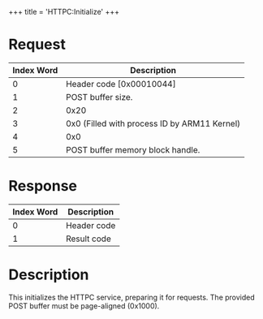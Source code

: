 +++
title = 'HTTPC:Initialize'
+++

# Request

| Index Word | Description                                  |
|------------|----------------------------------------------|
| 0          | Header code \[0x00010044\]                   |
| 1          | POST buffer size.                            |
| 2          | 0x20                                         |
| 3          | 0x0 (Filled with process ID by ARM11 Kernel) |
| 4          | 0x0                                          |
| 5          | POST buffer memory block handle.             |

# Response

| Index Word | Description |
|------------|-------------|
| 0          | Header code |
| 1          | Result code |

# Description

This initializes the HTTPC service, preparing it for requests. The
provided POST buffer must be page-aligned (0x1000).
